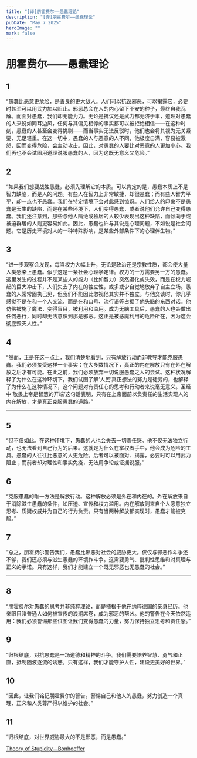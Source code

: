 ```yaml
---
title: "[译]朋霍费尔——愚蠢理论"
description: "[译]朋霍费尔——愚蠢理论"
pubDate: "May 7 2025"
heroImage: ""
mark: false
---
```


# 朋霍费尔——愚蠢理论

## 1

“愚蠢比恶意更危险，是善良的更大敌人。人们可以抗议邪恶，可以揭露它，必要时甚至可以用武力加以阻止。邪恶总会在人的内心留下不安的种子，最终自我瓦解。而面对愚蠢，我们却无能为力。无论是抗议还是武力都无济于事，道理对愚蠢的人来说如同耳边风，任何与其偏见相悖的事实都可以被拒绝相信——在这种时刻，愚蠢的人甚至会变得挑剔——而当事实无法反驳时，他们也会将其视为无关紧要、无足轻重。在这一切中，愚蠢的人与恶意的人不同，他极度自满，容易被激怒，因而变得危险，会主动攻击。因此，对愚蠢的人要比对恶意的人更加小心。我们再也不会试图用道理说服愚蠢的人，因为这既无意义又危险。”

## 2

“如果我们想要战胜愚蠢，必须先理解它的本质。可以肯定的是，愚蠢本质上不是智力缺陷，而是人的问题。有些人在智力上非常敏捷，却很愚蠢；而有些人智力平平，却一点也不愚蠢。我们在特定情境下会对此感到惊讶。人们给人的印象不是愚蠢是天生的缺陷，而是在某些环境下，人们变得愚蠢，或者说他们允许自己变得愚蠢。我们还注意到，那些与他人隔绝或独居的人较少表现出这种缺陷，而倾向于或被迫群居的人则更容易如此。因此，愚蠢也许与其说是心理问题，不如说是社会问题。它是历史环境对人的一种特殊影响，是某些外部条件下的心理伴生物。”

## 3

“进一步观察会发现，每当权力大幅上升，无论是政治还是宗教性质，都会使大量人类感染上愚蠢。似乎这是一条社会心理学定律。权力的一方需要另一方的愚蠢。这里发生的过程并不是某些人的能力（比如智力）突然退化或失效，而是在权力崛起的巨大冲击下，人们失去了内在的独立性，或多或少自觉地放弃了自主立场。愚蠢的人常常固执己见，但我们不能因此忽视他其实并不独立。与他交谈时，你几乎感觉不是在和一个人交流，而是在和口号、流行语等占据了他头脑的东西对话。他仿佛被施了魔法，变得盲目，被利用和滥用。成为无脑工具后，愚蠢的人也会做出任何恶行，同时却无法意识到那是邪恶。这正是被恶魔利用的危险所在，因为这会彻底毁灭人性。”

## 4

“然而，正是在这一点上，我们清楚地看到，只有解放行动而非教导才能克服愚蠢。我们必须接受这样一个事实：在大多数情况下，真正的内在解放只有在外在解放之后才有可能。在此之前，我们必须放弃一切说服愚蠢之人的尝试。这种状况解释了为什么在这种环境下，我们试图了解‘人民’真正想法的努力是徒劳的，也解释了为什么在这种情况下，这个问题对有责任心的思考和行动者来说毫无意义。圣经中‘敬畏上帝是智慧的开端’这句话表明，只有在上帝面前以负责任的生活实现人的内在解放，才是真正克服愚蠢的道路。”

---

## 5

“但不仅如此。在这种环境下，愚蠢的人也会失去一切责任感。他不仅无法独立行动，也无法看到自己行为的后果。这就是为什么在掌权者手中，他会成为危险的工具。愚蠢的人往往比恶意的人更危险。后者可以被面对、揭露，必要时可以用武力阻止；而前者却对理性和事实免疫，无法用争论或证据说服。”

## 6

“克服愚蠢的唯一方法是解放行动。这种解放必须是外在和内在的。外在解放来自于消除滋生愚蠢的条件，如压迫、宣传和权力滥用。内在解放则来自个人愿意独立思考、质疑权威并为自己的行为负责。只有当两种解放都实现时，愚蠢才能被克服。”

## 7

“总之，朋霍费尔警告我们，愚蠢比邪恶对社会的威胁更大。仅仅与邪恶作斗争还不够，我们还必须与滋生愚蠢的环境作斗争。这需要勇气、批判性思维和对真理与正义的承诺。只有这样，我们才能建立一个既无邪恶也无愚蠢的社会。”

---

## 8

“朋霍费尔对愚蠢的思考并非纯粹理论，而是植根于他在纳粹德国的亲身经历。他亲眼目睹普通人如何被宣传的浪潮席卷，成为邪恶的帮凶。他的警告在今天依然适用：我们必须警惕那些试图让我们变得愚蠢的力量，努力保持独立思考和责任感。”

## 9

“归根结底，对抗愚蠢是一场道德和精神的斗争。我们需要培养智慧、勇气和正直，抵制随波逐流的诱惑。只有这样，我们才能守护人性，建设更美好的世界。”

## 10

“因此，让我们铭记朋霍费尔的警告。警惕自己和他人的愚蠢，努力创造一个真理、正义和人类尊严得以维护的社会。”

## 11

“归根结底，对世界威胁最大的不是邪恶，而是愚蠢。”

[Theory of Stupidity—Bonhoeffer](https://www.onthewing.org/user/Bonhoeffer%20-%20Theory%20of%20Stupidity.pdf)
